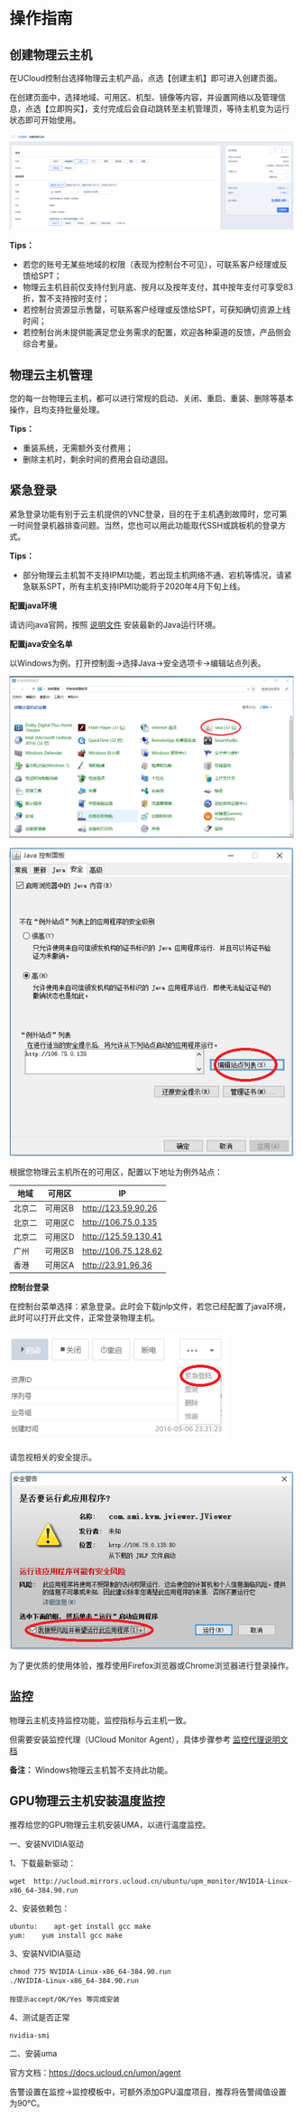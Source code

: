 # 操作指南

## 创建物理云主机

在UCloud控制台选择物理云主机产品，点选【创建主机】即可进入创建页面。

在创建页面中，选择地域、可用区、机型、镜像等内容，并设置网络以及管理信息，点选【立即购买】，支付完成后会自动跳转至主机管理页，等待主机变为运行状态即可开始使用。

![image](/images/create_uphost00.png)

**Tips：**
- 若您的账号无某些地域的权限（表现为控制台不可见），可联系客户经理或反馈给SPT；
- 物理云主机目前仅支持付到月底、按月以及按年支付，其中按年支付可享受83折，暂不支持按时支付；
- 若控制台资源显示售罄，可联系客户经理或反馈给SPT，可获知确切资源上线时间；
- 若控制台尚未提供能满足您业务需求的配置，欢迎各种渠道的反馈，产品侧会综合考量。

## 物理云主机管理

您的每一台物理云主机，都可以进行常规的启动、关闭、重启、重装、删除等基本操作，且均支持批量处理。

**Tips：**
- 重装系统，无需额外支付费用；
- 删除主机时，剩余时间的费用会自动退回。

## 紧急登录

紧急登录功能有别于云主机提供的VNC登录，目的在于主机遇到故障时，您可第一时间登录机器排查问题。当然，您也可以用此功能取代SSH或跳板机的登录方式。

**Tips：**
- 部分物理云主机暂不支持IPMI功能，若出现主机网络不通、宕机等情况，请紧急联系SPT，所有主机支持IPMI功能将于2020年4月下旬上线。

**配置java环境**

请访问java官网，按照
[说明文件](http://java.com/zh_CN/download/help/ie_online_install.xml)
安装最新的Java运行环境。

**配置java安全名单**

以Windows为例。打开控制面-\>选择Java-\>安全选项卡-\>编辑站点列表。

![image](/images/login1.png)

![image](/images/login2.png)

根据您物理云主机所在的可用区，配置以下地址为例外站点：

| 地域  | 可用区  | IP                     |
| --- | ---- | ---------------------- |
| 北京二 | 可用区B | <http://123.59.90.26>  |
| 北京二 | 可用区C | <http://106.75.0.135>  |
| 北京二 | 可用区D | <http://125.59.130.41> |
| 广州  | 可用区B | <http://106.75.128.62> |
| 香港  | 可用区A | <http://23.91.96.36>   |

**控制台登录**

在控制台菜单选择：紧急登录。此时会下载jnlp文件，若您已经配置了java环境，此时可以打开此文件，正常登录物理主机。

![image](/images/login3.png)

请忽视相关的安全提示。

![image](/images/login4.png)

为了更优质的使用体验，推荐使用Firefox浏览器或Chrome浏览器进行登录操作。

## 监控

物理云主机支持监控功能，监控指标与云主机一致。

但需要安装监控代理（UCloud Monitor Agent），具体步骤参考
[监控代理说明文档](https://docs.ucloud.cn/umon/guide/resource)

**备注：** Windows物理云主机暂不支持此功能。

## GPU物理云主机安装温度监控

推荐给您的GPU物理云主机安装UMA，以进行温度监控。

一、安装NVIDIA驱动

1、下载最新驱动：

    wget  http://ucloud.mirrors.ucloud.cn/ubuntu/upm_monitor/NVIDIA-Linux-x86_64-384.90.run

2、安装依赖包：

    ubuntu:    apt-get install gcc make
    yum:    yum install gcc make

3、安装NVIDIA驱动

``` 
chmod 775 NVIDIA-Linux-x86_64-384.90.run
./NVIDIA-Linux-x86_64-384.90.run

按提示accept/OK/Yes 等完成安装

```

4、测试是否正常

    nvidia-smi

二、安装uma

官方文档：<https://docs.ucloud.cn/umon/agent>

告警设置在监控-\>监控模板中，可额外添加GPU温度项目，推荐将告警阈值设置为90℃。
